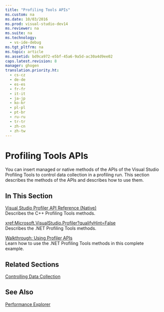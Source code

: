 ```yaml
---
title: "Profiling Tools APIs"
ms.custom: na
ms.date: 10/03/2016
ms.prod: visual-studio-dev14
ms.reviewer: na
ms.suite: na
ms.technology: 
  - vs-ide-debug
ms.tgt_pltfrm: na
ms.topic: article
ms.assetid: bd9ca972-e5bf-45a6-9a5d-ac30a4d9ee02
caps.latest.revision: 8
manager: ghogen
translation.priority.ht: 
  - cs-cz
  - de-de
  - es-es
  - fr-fr
  - it-it
  - ja-jp
  - ko-kr
  - pl-pl
  - pt-br
  - ru-ru
  - tr-tr
  - zh-cn
  - zh-tw
---
```

# Profiling Tools APIs
You can insert managed or native methods of the APIs of the Visual Studio Profiling Tools to control data collection in a profiling run. This section describes the methods of the APIs and describes how to use them.  
  
## In This Section  
 [Visual Studio Profiler API Reference (Native)](../VS_IDE/Visual-Studio-Profiler-API-Reference--Native-.md)  
 Describes the C++ Profiling Tools methods.  
  
 <xref:Microsoft.VisualStudio.Profiler?qualifyHint=False>  
 Describes the .NET Profiling Tools methods.  
  
 [Walkthrough: Using Profiler APIs](../VS_IDE/Walkthrough--Using-Profiler-APIs.md)  
 Learn how to use the .NET Profiling Tools methods in this complete example.  
  
## Related Sections  
 [Controlling Data Collection](../VS_IDE/Controlling-Data-Collection.md)  
  
## See Also  
 [Performance Explorer](../VS_IDE/Performance-Explorer.md)